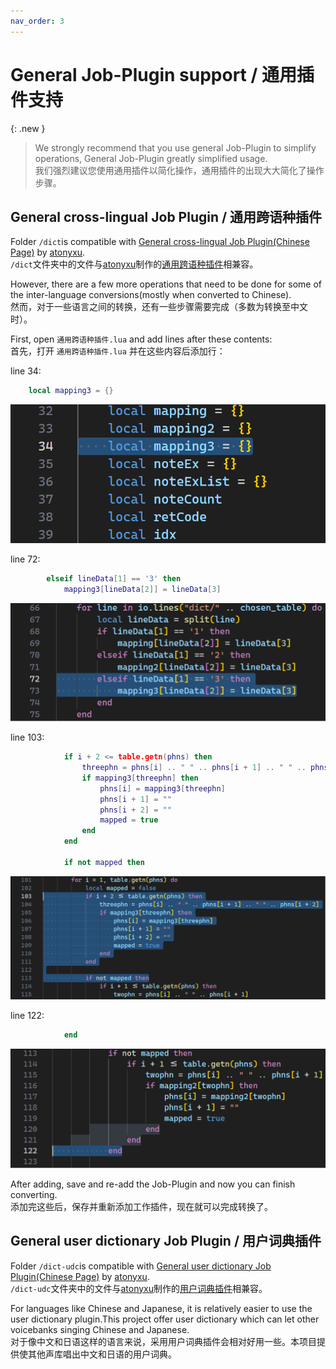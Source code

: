 ```yaml
---
nav_order: 3
---
```


# General Job-Plugin support / 通用插件支持

{: .new }
> We strongly recommend that you use general Job-Plugin to simplify operations, General Job-Plugin greatly simplified usage.  
> 我们强烈建议您使用通用插件以简化操作，通用插件的出现大大简化了操作步骤。  


## General cross-lingual Job Plugin / 通用跨语种插件

Folder `/dict`is compatible with [General cross-lingual Job Plugin(Chinese Page)](https://www.bilibili.com/read/cv7732403/) by [atonyxu](https://github.com/atonyxu).  
`/dict`文件夹中的文件与[atonyxu](https://github.com/atonyxu)制作的[通用跨语种插件](https://www.bilibili.com/read/cv7732403/)相兼容。  

However, there are a few more operations that need to be done for some of the inter-language conversions(mostly when converted to Chinese).  
然而，对于一些语言之间的转换，还有一些步骤需要完成（多数为转换至中文时）。

First, open `通用跨语种插件.lua` and add lines after these contents:  
首先，打开 `通用跨语种插件.lua` 并在这些内容后添加行：  

line 34:

```lua
    local mapping3 = {}
```

![line 34](/assets/line34.png)

line 72:

```lua
        elseif lineData[1] == '3' then
            mapping3[lineData[2]] = lineData[3]
```

![line 72](/assets/line72.png)

line 103:

```lua
            if i + 2 <= table.getn(phns) then
                threephn = phns[i] .. " " .. phns[i + 1] .. " " .. phns[i + 2]
                if mapping3[threephn] then
                    phns[i] = mapping3[threephn]
                    phns[i + 1] = ""
                    phns[i + 2] = ""
                    mapped = true
                end
            end

            if not mapped then
```

![line 103](/assets/line103.png)

line 122:

```lua
            end
```

![line 122](/assets/line122.png)

After adding, save and re-add the Job-Plugin and now you can finish converting.  
添加完这些后，保存并重新添加工作插件，现在就可以完成转换了。

## General user dictionary Job Plugin / 用户词典插件

Folder `/dict-udc`is compatible with [General user dictionary Job Plugin(Chinese Page)](https://www.bilibili.com/read/cv7736635/) by [atonyxu](https://github.com/atonyxu).  
`/dict-udc`文件夹中的文件与[atonyxu](https://github.com/atonyxu)制作的[用户词典插件](https://www.bilibili.com/read/cv7732403/)相兼容。

For languages like Chinese and Japanese, it is relatively easier to use the user dictionary plugin.This project offer user dictionary which can let other voicebanks singing Chinese and Japanese.  
对于像中文和日语这样的语言来说，采用用户词典插件会相对好用一些。本项目提供使其他声库唱出中文和日语的用户词典。